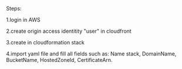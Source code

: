 Steps:

1.login in AWS

2.create origin access identitity "user" in cloudfront

3.create in cloudformation stack

4.import yaml file and fill all fields such as: Name stack, DomainName, BucketName, HostedZoneId, CertificateArn.

